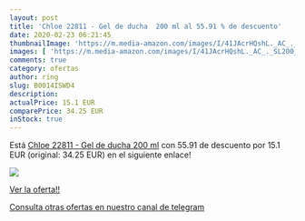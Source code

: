 ```yaml
---
layout: post
title: 'Chloe 22811 - Gel de ducha  200 ml al 55.91 % de descuento'
date: 2020-02-23 06:21:45
thumbnailImage: 'https://m.media-amazon.com/images/I/41JAcrHQshL._AC_._SL200_.jpg'
images: [ 'https://m.media-amazon.com/images/I/41JAcrHQshL._AC_._SL200_.jpg' ]
comments: true
category: ofertas
author: ring
slug: B0014ISWD4
description:
actualPrice: 15.1 EUR
comparePrice: 34.25 EUR
inStock: true
---
```


Está [Chloe 22811 - Gel de ducha  200 ml](https://www.amazon.com/dp/B0014ISWD4/?tag=redken08-20) con 55.91 de descuento por 15.1 EUR (original: 34.25 EUR) en el siguiente enlace!

[![](https://m.media-amazon.com/images/I/41JAcrHQshL._AC_._SL200_.jpg)](https://www.amazon.com/dp/B0014ISWD4/?tag=redken08-20)

[Ver la oferta!!](https://www.amazon.com/dp/B0014ISWD4/?tag=redken08-20)

[Consulta otras ofertas en nuestro canal de telegram](https://t.me/s/ofertas25)
